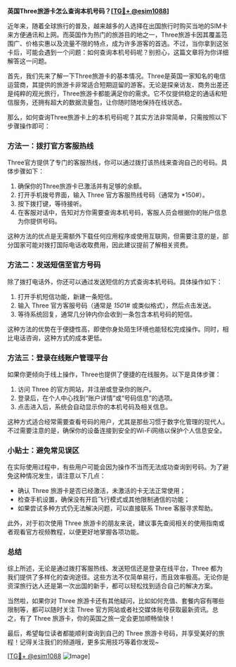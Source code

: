 **英国Three旅游卡怎么查询本机号码？[[TG💪+ @esim1088](https://t.me/s/esim1088)]**

近年来，随着全球旅行的普及，越来越多的人选择在出国旅行时购买当地的SIM卡来方便通讯和上网。而英国作为热门的旅游目的地之一，Three旅游卡因其覆盖范围广、价格实惠以及流量不限的特点，成为许多游客的首选。不过，当你拿到这张卡后，可能会遇到一个问题：如何查询本机号码呢？别担心，这篇文章将为你详细解答这一问题。

首先，我们先来了解一下Three旅游卡的基本情况。Three是英国一家知名的电信运营商，其提供的旅游卡非常适合短期逗留的游客。无论是探亲访友、商务出差还是纯粹的观光旅行，Three旅游卡都能满足你的需求。它不仅提供稳定的通话和短信服务，还拥有超大的数据流量包，让你随时随地保持在线状态。

那么，如何查询Three旅游卡上的本机号码呢？其实方法非常简单，只需按照以下步骤操作即可：

### 方法一：拨打官方客服热线

Three官方提供了专门的客服热线，你可以通过拨打该热线来查询自己的号码。具体步骤如下：
1. 确保你的Three旅游卡已激活并有足够的余额。
2. 打开手机拨号界面，输入 Three 官方客服热线号码（通常为 *150#）。
3. 按下拨打键，等待接听。
4. 在客服对话中，告知对方你需要查询本机号码，客服人员会根据你的账户信息为你提供号码。

这种方法的优点是无需额外下载任何应用程序或使用互联网，但需要注意的是，部分国家可能对拨打国际电话收取费用，因此建议提前了解相关资费。

### 方法二：发送短信至官方号码

除了拨打电话外，你还可以通过发送短信的方式查询本机号码。具体操作如下：
1. 打开手机短信功能，新建一条短信。
2. 输入 Three 官方客服号码（通常是 *150*1# 或类似格式），然后点击发送。
3. 等待系统回复，通常几分钟内你会收到一条包含本机号码的短信。

这种方法的优势在于便捷性高，即使你身处陌生环境也能轻松完成操作。同时，相比电话咨询，这种方式的成本更低。

### 方法三：登录在线账户管理平台

如果你更倾向于线上操作，Three也提供了便捷的在线服务。以下是具体步骤：
1. 访问 Three 的官方网站，并注册或登录你的账户。
2. 登录后，在个人中心找到“账户详情”或“号码信息”的选项。
3. 点击进入后，系统会自动显示你的本机号码及相关信息。

这种方式适合经常需要查看号码的用户，尤其是那些习惯于数字化管理的现代人。不过需要注意的是，确保你的设备连接到安全的Wi-Fi网络以保护个人信息安全。

### 小贴士：避免常见误区

在实际使用过程中，有些用户可能会因为操作不当而无法成功查询到号码。为了避免这种情况发生，请注意以下几点：
- 确认 Three 旅游卡是否已经激活，未激活的卡无法正常使用；
- 检查手机设置，确保没有开启飞行模式或其他限制通信的功能；
- 如果尝试多种方式仍无法解决问题，可以直接联系 Three 客服寻求帮助。

此外，对于初次使用 Three 旅游卡的朋友来说，建议事先查阅相关的使用指南或者观看官方视频教程，以便更好地掌握各项功能。

### 总结

综上所述，无论是通过拨打客服热线、发送短信还是登录在线平台，Three 都为我们提供了多样化的查询途径。这些方法不仅简单易行，而且效率极高。无论你是资深旅行达人还是第一次出国的新手，都可以轻松找到适合自己的解决方案。

当然啦，如果你对 Three 旅游卡还有其他疑问，比如如何充值、套餐内容有哪些限制等，都可以随时关注 Three 官方网站或者社交媒体账号获取最新资讯。总之，有了 Three 旅游卡，你的英国之旅一定会更加顺畅愉快！

最后，希望每位读者都能顺利查询到自己的 Three 旅游卡号码，并享受美好的旅程！记得关注我们的频道哦，更多实用技巧等着你发现~

[[TG💪+ @esim1088](https://t.me/s/esim1088) ![Image](https://i.postimg.cc/4NQfJmqS/Snipaste-2025-05-13-00-14-12.png)]
